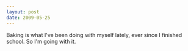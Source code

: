 ```yaml
---
layout: post
date: 2009-05-25
--- 
```


Baking is what I've been doing with myself lately, ever since I finished school. So I'm going with it.
